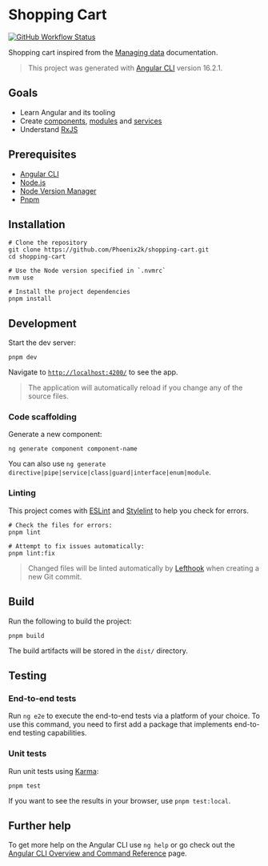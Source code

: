 # Shopping Cart

[![GitHub Workflow Status](https://github.com/Phoenix2k/shopping-cart/actions/workflows/ci.yml/badge.svg)](https://github.com/Phoenix2k/shopping-cart/actions/workflows/ci.yml)

Shopping cart inspired from the [Managing data](https://angular.io/start/start-data) documentation.

> This project was generated with [Angular CLI](https://github.com/angular/angular-cli) version 16.2.1.

## Goals

- Learn Angular and its tooling
- Create [components](https://angular.io/cli/generate#component-command), [modules](https://angular.io/cli/generate#module-command) and [services](https://angular.io/cli/generate#service-command)
- Understand [RxJS](https://rxjs.dev/)

## Prerequisites

- [Angular CLI](https://angular.io/cli)
- [Node.js](https://nodejs.org/)
- [Node Version Manager](https://github.com/nvm-sh/nvm)
- [Pnpm](https://pnpm.io/)

## Installation

```shell
# Clone the repository
git clone https://github.com/Phoenix2k/shopping-cart.git
cd shopping-cart

# Use the Node version specified in `.nvmrc`
nvm use

# Install the project dependencies
pnpm install
```

## Development

Start the dev server:

```shell
pnpm dev
```

Navigate to [`http://localhost:4200/`](http://localhost:4200/) to see the app.

> The application will automatically reload if you change any of the source files.

### Code scaffolding

Generate a new component:

```shell
ng generate component component-name
```

You can also use `ng generate directive|pipe|service|class|guard|interface|enum|module`.

### Linting

This project comes with [ESLint](https://eslint.org/) and [Stylelint](https://stylelint.io/) to help you check for errors.

```shell
# Check the files for errors:
pnpm lint

# Attempt to fix issues automatically:
pnpm lint:fix
```

> Changed files will be linted automatically by [Lefthook](https://github.com/evilmartians/lefthook) when creating a new Git commit.

## Build

Run the following to build the project:

```shell
pnpm build
```

The build artifacts will be stored in the `dist/` directory.


## Testing

### End-to-end tests

Run `ng e2e` to execute the end-to-end tests via a platform of your choice. To use this command, you need to first add a package that implements end-to-end testing capabilities.

### Unit tests

Run unit tests using [Karma](https://karma-runner.github.io):

```shell
pnpm test
```

If you want to see the results in your browser, use `pnpm test:local`.

## Further help

To get more help on the Angular CLI use `ng help` or go check out the [Angular CLI Overview and Command Reference](https://angular.io/cli) page.
